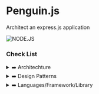 # Penguin.js

Architect an express.js application

![NODE.JS](https://viitorcloud.com/blog/wp-content/uploads/2018/06/Node-JS-App-Development-for-Business-cover.jpg)

### Check List

<details>
  <summary>
  ➡️ Architechture
  </summary>

- [ ] Modular way
- [ ] Monolithic - Layered Architechture (3 Tier, actually 2 tier implemented here)

</details>

<details>
  <summary>
  ➡️ Design Patterns
    </summary>

- [ ] MVC - Model View Controller
- [ ] Singleton Pattern- global sharable instance suppose one database in whole application
- [ ] Facade Pattern - multiple database connection with same functionality
- [x] Service Repository Pattern
  </details>
  <details>
  <summary>
   ➡️ Languages/Framework/Library
  </summary>

  - Languiage: ↪️ [Node.js](https://nodejs.org/en) as JS server side runtime
  - Framework: ↪️ [Express.js](https://expressjs.com) as web framework
  - Database: ↪️ [MongoDB](https://www.mongodb.com) as NoSQL Database
  - Documentation: ↪️ [Swagger](https://swagger.io)

</details>
